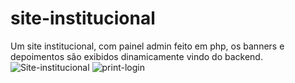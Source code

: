 # site-institucional
Um site institucional, com painel admin feito em php, os banners e depoimentos são exibidos dinamicamente vindo do backend.
![Site-institucional](https://user-images.githubusercontent.com/82414367/158488174-8db99847-c1a5-4754-828d-e1b1daafc1f6.png)
![print-login](https://user-images.githubusercontent.com/82414367/158488344-1a3ec5b6-a4ba-4ba7-a205-c58d3555cc61.png)
